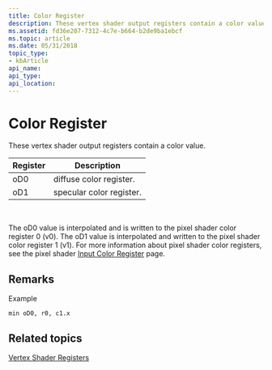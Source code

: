 ```yaml
---
title: Color Register
description: These vertex shader output registers contain a color value.
ms.assetid: fd36e207-7312-4c7e-b664-b2de9ba1ebcf
ms.topic: article
ms.date: 05/31/2018
topic_type: 
- kbArticle
api_name: 
api_type: 
api_location: 
---
```


# Color Register

These vertex shader output registers contain a color value. 

| Register | Description              |
|----------|--------------------------|
| oD0      | diffuse color register.  |
| oD1      | specular color register. |



 

The oD0 value is interpolated and is written to the pixel shader color register 0 (v0). The oD1 value is interpolated and written to the pixel shader color register 1 (v1). For more information about pixel shader color registers, see the pixel shader [Input Color Register](dx9-graphics-reference-asm-ps-registers-input-color.md) page.

## Remarks

Example


```
min oD0, r0, c1.x    
```



## Related topics

<dl> <dt>

[Vertex Shader Registers](dx9-graphics-reference-asm-vs-registers.md)
</dt> </dl>

 

 




